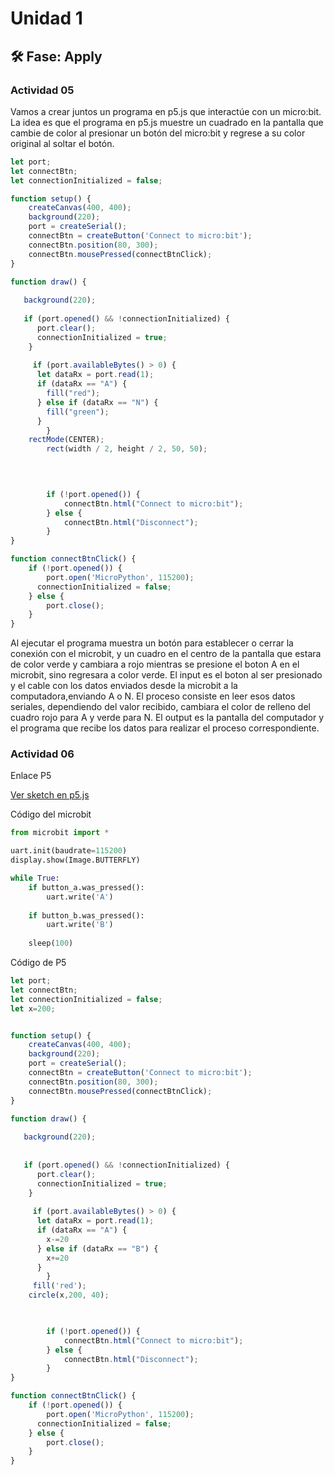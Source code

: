 # Unidad 1

## 🛠 Fase: Apply

### Actividad 05

Vamos a crear juntos un programa en p5.js que interactúe con un micro:bit. La idea es que el programa en p5.js muestre un cuadrado en la pantalla que cambie de color al presionar un botón del micro:bit y regrese a su color original al soltar el botón.

~~~js
let port;
let connectBtn;
let connectionInitialized = false;

function setup() {
    createCanvas(400, 400);
    background(220);
    port = createSerial();
    connectBtn = createButton('Connect to micro:bit');
    connectBtn.position(80, 300);
    connectBtn.mousePressed(connectBtnClick);
}

function draw() {
  
   background(220);
  
   if (port.opened() && !connectionInitialized) {
      port.clear();
      connectionInitialized = true;
    }
  
     if (port.availableBytes() > 0) {
      let dataRx = port.read(1);
      if (dataRx == "A") {
        fill("red");
      } else if (dataRx == "N") {
        fill("green");
      }
        }
    rectMode(CENTER);
        rect(width / 2, height / 2, 50, 50);
  
  


        if (!port.opened()) {
            connectBtn.html("Connect to micro:bit");
        } else {
            connectBtn.html("Disconnect");
        }
}

function connectBtnClick() {
    if (!port.opened()) {
        port.open('MicroPython', 115200);
      connectionInitialized = false;
    } else {
        port.close();
    }
}
~~~




Al ejecutar el programa muestra un botón para establecer o cerrar la conexión con el microbit, y un cuadro en el centro de la pantalla que estara de color verde y cambiara a rojo mientras se presione el boton A en el microbit, sino regresara a color verde. El input es el boton al ser presionado y el cable con los datos enviados desde la microbit a la computadora,enviando A o N. El proceso consiste en leer esos datos seriales, dependiendo del valor recibido, cambiara el color de relleno del cuadro rojo para A y verde para N. El output es la pantalla del computador y el programa que recibe los datos para realizar el proceso correspondiente.



### Actividad 06

Enlace P5

[Ver sketch en p5.js](https://editor.p5js.org/CarlosManrique06/sketches/rJjoo3Ox0)

Código del microbit

~~~py
from microbit import *

uart.init(baudrate=115200)
display.show(Image.BUTTERFLY)

while True:
    if button_a.was_pressed():
        uart.write('A')
        
    if button_b.was_pressed():
        uart.write('B')
        
    sleep(100)
~~~

Código de P5
~~~js
let port;
let connectBtn;
let connectionInitialized = false;
let x=200;


function setup() {
    createCanvas(400, 400);
    background(220);
    port = createSerial();
    connectBtn = createButton('Connect to micro:bit');
    connectBtn.position(80, 300);
    connectBtn.mousePressed(connectBtnClick);
}

function draw() {
  
   background(220);
 
  
   if (port.opened() && !connectionInitialized) {
      port.clear();
      connectionInitialized = true;
    }
  
     if (port.availableBytes() > 0) {
      let dataRx = port.read(1);
      if (dataRx == "A") {
        x-=20
      } else if (dataRx == "B") {
        x+=20
      }
        }
     fill('red');
    circle(x,200, 40);
  


        if (!port.opened()) {
            connectBtn.html("Connect to micro:bit");
        } else {
            connectBtn.html("Disconnect");
        }
}

function connectBtnClick() {
    if (!port.opened()) {
        port.open('MicroPython', 115200);
      connectionInitialized = false;
    } else {
        port.close();
    }
}
~~~
